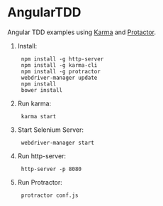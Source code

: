 # AngularTDD
Angular TDD examples using [Karma](https://karma-runner.github.io/) and [Protactor](https://angular.github.io/protractor/#/).

1. Install:
  
        npm install -g http-server
        npm install -g karma-cli
        npm install -g protractor
        webdriver-manager update
        npm install
        bower install

2. Run karma:

        karma start

3. Start Selenium Server:

        webdriver-manager start

4. Run http-server:

        http-server -p 8080

5. Run Protractor:

        protractor conf.js
